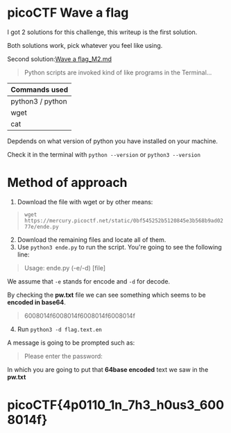 # picoCTF Wave a flag

I got 2 solutions for this challenge, this writeup is the first solution.

Both solutions work, pick whatever you feel like using.

Second solution:[Wave a flag_M2.md](https://pages.github.com/)
> Python scripts are invoked kind of like programs in the Terminal...

| Commands used  | 
| ------------- | 
| python3 / python | 
| wget | 
| cat | 

Depdends on what version of python you have installed on your machine.

Check it in the terminal with `python --version` or `python3 --version`
# Method of approach

1. Download the file with wget or by other means:
>  `wget https://mercury.picoctf.net/static/0bf545252b5120845e3b568b9ad0277e/ende.py`
2. Download the remaining files and locate all of them.
3. Use `python3 ende.py` to run the script.
You're going to see the following line:
> Usage: ende.py (-e/-d) [file]

We assume that `-e` stands for encode and `-d` for decode.

By checking the **pw.txt** file we can see something which seems to be **encoded in base64**.
> 6008014f6008014f6008014f6008014f

4. Run `python3 -d flag.text.en`


A message is going to be prompted such as: 
>Please enter the password:

In which you are going to put that **64base encoded** text we saw in the **pw.txt**
# picoCTF{4p0110_1n_7h3_h0us3_6008014f}


